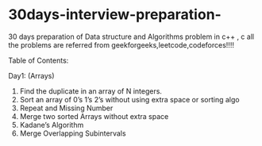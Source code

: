 # 30days-interview-preparation-
30 days preparation of Data structure and Algorithms problem in c++ , c 
all the problems are referred from geekforgeeks,leetcode,codeforces!!!!

Table of Contents:

Day1:   (Arrays) 
  1. Find   the   duplicate   in   an   array   of   N   integers.   
  2. Sort   an   array   of   0’s   1’s   2’s   without   using   extra   space   or   sorting   algo   
  3. Repeat   and   Missing   Number   
  4. Merge   two   sorted   Arrays   without   extra   space   
  5. Kadane’s   Algorithm   
  6. Merge   Overlapping   Subintervals 

